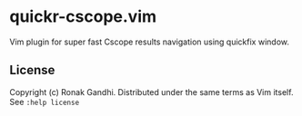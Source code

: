 # quickr-cscope.vim
Vim plugin for super fast Cscope results navigation using quickfix window.

## License
Copyright (c) Ronak Gandhi. Distributed under the same terms as Vim itself. See
`:help license`
